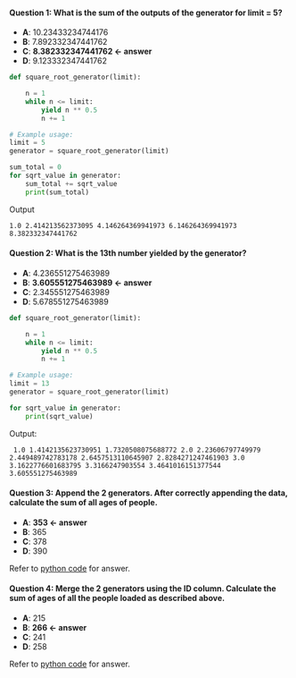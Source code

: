 
#### Question 1: What is the sum of the outputs of the generator for limit = 5?
- **A**: 10.23433234744176
- **B**: 7.892332347441762
- **C**: **8.382332347441762 <- answer**
- **D**: 9.123332347441762
```Python
def square_root_generator(limit):

    n = 1
    while n <= limit:
        yield n ** 0.5
        n += 1

# Example usage:
limit = 5
generator = square_root_generator(limit)

sum_total = 0 
for sqrt_value in generator:
    sum_total += sqrt_value
    print(sum_total)
```

Output <p>
`
1.0
2.414213562373095
4.146264369941973
6.146264369941973
8.382332347441762
`

#### Question 2: What is the 13th number yielded by the generator?
- **A**: 4.236551275463989
- **B**: **3.605551275463989 <- answer**
- **C**: 2.345551275463989
- **D**: 5.678551275463989
```Python
def square_root_generator(limit):

    n = 1
    while n <= limit:
        yield n ** 0.5
        n += 1

# Example usage:
limit = 13
generator = square_root_generator(limit)

for sqrt_value in generator:
    print(sqrt_value)

```

Output: <p>
`
1.0
1.4142135623730951
1.7320508075688772
2.0
2.23606797749979
2.449489742783178
2.6457513110645907
2.8284271247461903
3.0
3.1622776601683795
3.3166247903554
3.4641016151377544
3.605551275463989`

#### Question 3: Append the 2 generators. After correctly appending the data, calculate the sum of all ages of people.
- **A**: **353 <- answer**
- **B**: 365
- **C**: 378
- **D**: 390

Refer to [python code](question_3.py) for answer.

#### Question 4: Merge the 2 generators using the ID column. Calculate the sum of ages of all the people loaded as described above.
- **A**: 215
- **B**: **266 <- answer**
- **C**: 241
- **D**: 258

Refer to [python code](question_4.py) for answer.
